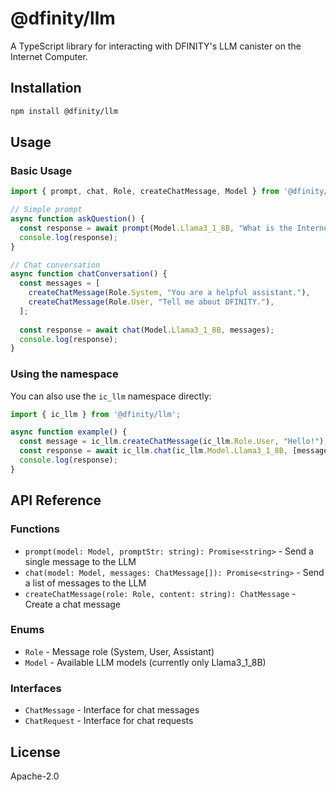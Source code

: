 # @dfinity/llm

A TypeScript library for interacting with DFINITY's LLM canister on the Internet Computer.

## Installation

```bash
npm install @dfinity/llm
```

## Usage

### Basic Usage

```typescript
import { prompt, chat, Role, createChatMessage, Model } from '@dfinity/llm';

// Simple prompt
async function askQuestion() {
  const response = await prompt(Model.Llama3_1_8B, "What is the Internet Computer?");
  console.log(response);
}

// Chat conversation
async function chatConversation() {
  const messages = [
    createChatMessage(Role.System, "You are a helpful assistant."),
    createChatMessage(Role.User, "Tell me about DFINITY."),
  ];
  
  const response = await chat(Model.Llama3_1_8B, messages);
  console.log(response);
}
```

### Using the namespace

You can also use the `ic_llm` namespace directly:

```typescript
import { ic_llm } from '@dfinity/llm';

async function example() {
  const message = ic_llm.createChatMessage(ic_llm.Role.User, "Hello!");
  const response = await ic_llm.chat(ic_llm.Model.Llama3_1_8B, [message]);
  console.log(response);
}
```

## API Reference

### Functions

- `prompt(model: Model, promptStr: string): Promise<string>` - Send a single message to the LLM
- `chat(model: Model, messages: ChatMessage[]): Promise<string>` - Send a list of messages to the LLM
- `createChatMessage(role: Role, content: string): ChatMessage` - Create a chat message

### Enums

- `Role` - Message role (System, User, Assistant)
- `Model` - Available LLM models (currently only Llama3_1_8B)

### Interfaces

- `ChatMessage` - Interface for chat messages
- `ChatRequest` - Interface for chat requests

## License

Apache-2.0 
